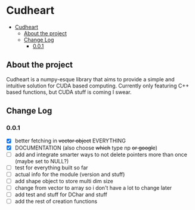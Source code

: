 # Cudheart

- [Cudheart](#cudheart)
  - [About the project](#about-the-project)
  - [Change Log](#change-log)
    - [0.0.1](#001)

## About the project
Cudheart is a numpy-esque library that aims to provide a simple and intuitive solution for CUDA based computing.
Currently only featuring C++ based functions, but CUDA stuff is coming I swear.

## Change Log

### 0.0.1
- [X] better fetching in ~~vector object~~ EVERYTHING
- [X] DOCUMENTATION (also choose ~~which~~ type np ~~or google~~)
- [ ] add and integrate smarter ways to not delete pointers more than once (maybe set to NULL?)
- [ ] test for everything built so far
- [ ] actual info for the module (version and stuff)
- [ ] add shape object to store multi dim size
- [ ] change from vector to array so i don't have a lot to change later
- [ ] add test and stuff for DChar and stuff
- [ ] add the rest of creation functions
